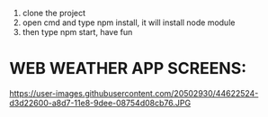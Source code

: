 1. clone the project
2. open cmd and type npm install, it will install node module
3. then type npm start, have fun

# WEB WEATHER APP SCREENS:

https://user-images.githubusercontent.com/20502930/44622524-d3d22600-a8d7-11e8-9dee-08754d08cb76.JPG

